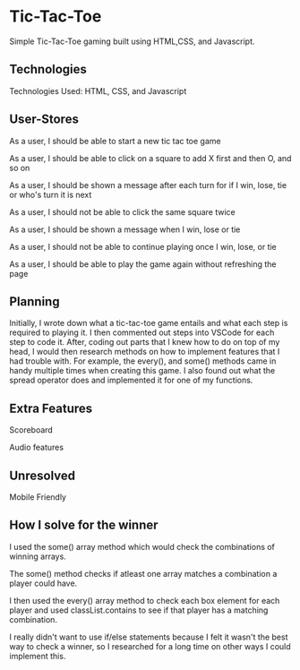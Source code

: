 # Tic-Tac-Toe

Simple Tic-Tac-Toe gaming built using HTML,CSS, and Javascript.

## Technologies

Technologies Used: HTML, CSS, and Javascript
 
## User-Stores

As a user, I should be able to start a new tic tac toe game

As a user, I should be able to click on a square to add X first and then O, and so on

As a user, I should be shown a message after each turn for if I win, lose, tie or who's turn it is next

As a user, I should not be able to click the same square twice

As a user, I should be shown a message when I win, lose or tie

As a user, I should not be able to continue playing once I win, lose, or tie

As a user, I should be able to play the game again without refreshing the page

## Planning

Initially, I wrote down what a tic-tac-toe game entails and what each step is required to playing it. 
I then commented out steps into VSCode for each step to code it. After, coding out parts that I knew how 
to do on top of my head, I would then research methods on how to implement features that I had trouble with.
For example, the every(), and some() methods came in handy multiple times when creating this game. I also found 
out what the spread operator does and implemented it for one of my functions.

## Extra Features

Scoreboard

Audio features

## Unresolved

Mobile Friendly



## How I solve for the winner

I used the some() array method which would check the combinations of winning arrays.

The some() method checks if atleast one array matches a combination a player could have. 

I then used the every() array method to check each box element for each player and used classList.contains to see if that player has a matching combination.

I really didn't want to use if/else statements because I felt it wasn't the best way to check a winner, so I researched for a long time on other ways I could implement this.



